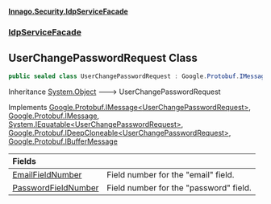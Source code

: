 #### [Innago\.Security\.IdpServiceFacade](../../index.md 'index')
### [IdpServiceFacade](../index.md 'IdpServiceFacade')

## UserChangePasswordRequest Class

```csharp
public sealed class UserChangePasswordRequest : Google.Protobuf.IMessage<IdpServiceFacade.UserChangePasswordRequest>, Google.Protobuf.IMessage, System.IEquatable<IdpServiceFacade.UserChangePasswordRequest>, Google.Protobuf.IDeepCloneable<IdpServiceFacade.UserChangePasswordRequest>, Google.Protobuf.IBufferMessage
```

Inheritance [System\.Object](https://learn.microsoft.com/en-us/dotnet/api/system.object 'System\.Object') &#129106; UserChangePasswordRequest

Implements [Google\.Protobuf\.IMessage&lt;](https://learn.microsoft.com/en-us/dotnet/api/google.protobuf.imessage-1 'Google\.Protobuf\.IMessage\`1')[UserChangePasswordRequest](index.md 'IdpServiceFacade\.UserChangePasswordRequest')[&gt;](https://learn.microsoft.com/en-us/dotnet/api/google.protobuf.imessage-1 'Google\.Protobuf\.IMessage\`1'), [Google\.Protobuf\.IMessage](https://learn.microsoft.com/en-us/dotnet/api/google.protobuf.imessage 'Google\.Protobuf\.IMessage'), [System\.IEquatable&lt;](https://learn.microsoft.com/en-us/dotnet/api/system.iequatable-1 'System\.IEquatable\`1')[UserChangePasswordRequest](index.md 'IdpServiceFacade\.UserChangePasswordRequest')[&gt;](https://learn.microsoft.com/en-us/dotnet/api/system.iequatable-1 'System\.IEquatable\`1'), [Google\.Protobuf\.IDeepCloneable&lt;](https://learn.microsoft.com/en-us/dotnet/api/google.protobuf.ideepcloneable-1 'Google\.Protobuf\.IDeepCloneable\`1')[UserChangePasswordRequest](index.md 'IdpServiceFacade\.UserChangePasswordRequest')[&gt;](https://learn.microsoft.com/en-us/dotnet/api/google.protobuf.ideepcloneable-1 'Google\.Protobuf\.IDeepCloneable\`1'), [Google\.Protobuf\.IBufferMessage](https://learn.microsoft.com/en-us/dotnet/api/google.protobuf.ibuffermessage 'Google\.Protobuf\.IBufferMessage')

| Fields | |
| :--- | :--- |
| [EmailFieldNumber](EmailFieldNumber.md 'IdpServiceFacade\.UserChangePasswordRequest\.EmailFieldNumber') | Field number for the "email" field\. |
| [PasswordFieldNumber](PasswordFieldNumber.md 'IdpServiceFacade\.UserChangePasswordRequest\.PasswordFieldNumber') | Field number for the "password" field\. |
